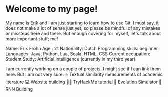 # Welcome to my page!

My name is Erik and I am just starting to learn how to use Git. I must say, it does not make a lot of sense just yet, so please be mindful of any mistakes or missteps here and there. But enough covering for myself, let's talk about more important stuff; me!

Name: Erik Frohn
Age : 21
Nationality: Dutch
Programming skills: beginner
Languages: Java, Python, Lua, Scala, HTML, CSS
Current occupation: Student
Study: Artificial Intelligence (currently in my third year)

I am currently working on a couple of projects, I might see if I can link them here. But I am not very sure.
⭐️ Textual similarity measurements of academic literature
💻 Website building
🕵️‍♂️ TryHackMe tutorial
🐸 Evolution Simulator
🏢 RNN Building
